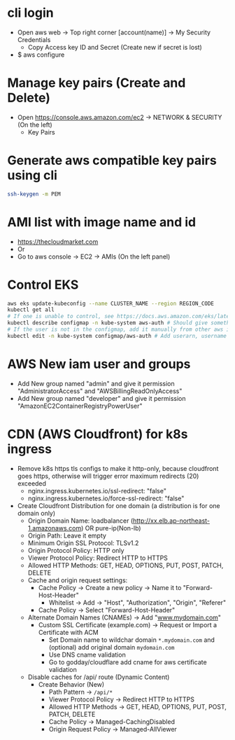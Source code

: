 cli login
=====
* Open aws web -> Top right corner [account(name)] -> My Security Credentials
    * Copy Access key ID and Secret (Create new if secret is lost)
* $ aws configure

Manage key pairs (Create and Delete)
=====
* Open https://console.aws.amazon.com/ec2 -> NETWORK & SECURITY (On the left)
    * Key Pairs

Generate aws compatible key pairs using cli
=====
```sh
ssh-keygen -m PEM
```

AMI list with image name and id
=====
* https://thecloudmarket.com
* Or
* Go to aws console -> EC2 -> AMIs (On the left panel)

Control EKS
=====
```sh
aws eks update-kubeconfig --name CLUSTER_NAME --region REGION_CODE
kubectl get all
# If one is unable to control, see https://docs.aws.amazon.com/eks/latest/userguide/add-user-role.html
kubectl describe configmap -n kube-system aws-auth # Should give something like this - userarn: arn:aws:iam::xxxxxxxxx:user/Joeky
# If the user is not in the configmap, add it manually from other aws iam user who has the permission to edit the configmap
kubectl edit -n kube-system configmap/aws-auth # Add userarn, username and groups undert the "mapUsers" field
```

AWS New iam user and groups
=====
* Add New group named "admin" and give it permission "AdministratorAccess" and "AWSBillingReadOnlyAccess"
* Add New group named "developer" and give it permission "AmazonEC2ContainerRegistryPowerUser"

CDN (AWS Cloudfront) for k8s ingress
=====
* Remove k8s https tls configs to make it http-only, because cloudfront goes https, otherwise will trigger error maximum redirects (20) exceeded
    * nginx.ingress.kubernetes.io/ssl-redirect: "false"
    * nginx.ingress.kubernetes.io/force-ssl-redirect: "false"
* Create Cloudfront Distribution for one domain (a distribution is for one domain only)
    * Origin Domain Name: loadbalancer (http://xx.elb.ap-northeast-1.amazonaws.com) OR pure-ip(Non-lb)
    * Origin Path: Leave it empty
    * Minimum Origin SSL Protocol: TLSv1.2
    * Origin Protocol Policy: HTTP only
    * Viewer Protocol Policy: Redirect HTTP to HTTPS
    * Allowed HTTP Methods: GET, HEAD, OPTIONS, PUT, POST, PATCH, DELETE
    * Cache and origin request settings:
        * Cache Policy -> Create a new policy -> Name it to "Forward-Host-Header"
            * Whitelist -> Add -> "Host", "Authorization", "Origin", "Referer"
        * Cache Policy -> Select "Forward-Host-Header"
    * Alternate Domain Names (CNAMEs) -> Add "www.mydomain.com"
        * Custom SSL Certificate (example.com) -> Request or Import a Certificate with ACM
            * Set Domain name to wildchar domain `*.mydomain.com` and (optional) add original domain `mydomain.com`
            * Use DNS cname validation
            * Go to godday/cloudflare add cname for aws certificate validation
    * Disable caches for /api/ route (Dynamic Content)
        * Create Behavior (New)
            * Path Pattern -> `/api/*`
            * Viewer Protocol Policy -> Redirect HTTP to HTTPS
            * Allowed HTTP Methods -> GET, HEAD, OPTIONS, PUT, POST, PATCH, DELETE
            * Cache Policy -> Managed-CachingDisabled
            * Origin Request Policy -> Managed-AllViewer

